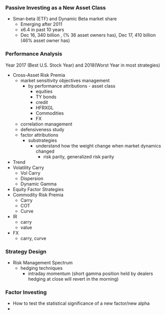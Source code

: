 ### Passive Investing as a New Asset Class

* Smar-beta \(ETF\) and Dynamic Beta market share
  * Emerging after 2011
  * x6.4 in past 10 years
  * Dec 16, 340 billion , \(% 36 asset owners has\), Dec 17, 410 billion \(46% asset owner has\)

### Performance Analysis

Year 2017 \(Best U.S. Stock Year\) and 2018\(Worst Year in most strategies\)

* Cross-Asset Risk Premia
  * market sensitivity objectives management
    * by performance attributions - asset class
      * equities
      * TY bonds
      * credit
      * HFRXGL
      * Commodities
      * FX
  * correlation management
  * defensiveness study
  * factor attributions
    * substrategies
      * understand how the weight change when market dynamics changed 
        * risk parity, generalized risk parity 
* Trend 
* Volatility Carry
  * Vol Carry
  * Dispersion
  * Dynamic Gamma
* Equity Factor Strategies
* Commodity Risk Premia
  * Carry
  * COT
  * Curve
* IR
  * carry
  * value
* FX
  * carry, curve

### Strategy Design

* Risk Management Spectrum
  * hedging techniques
    * intraday momentum \(short gamma position held by dealers hedging at close will revert in the morning\)

### Factor Investing

* How to test the statistical significance of a new factor/new alpha
* 




